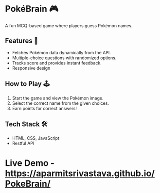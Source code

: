 # PokéBrain 🎮
A fun MCQ-based game where players guess Pokémon names.

## Features 🚀
- Fetches Pokémon data dynamically from the API.
- Multiple-choice questions with randomized options.
- Tracks score and provides instant feedback.
- Responsive design

## How to Play 🕹️
1. Start the game and view the Pokémon image.
2. Select the correct name from the given choices.
3. Earn points for correct answers!

## Tech Stack 🛠️
- HTML, CSS, JavaScript
- Restful API

# Live Demo - https://aparmitsrivastava.github.io/PokeBrain/

